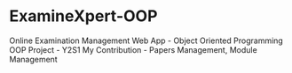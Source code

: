 # ExamineXpert-OOP
Online Examination Management Web App - Object Oriented Programming
OOP Project - Y2S1
My Contribution - Papers Management, Module Management
